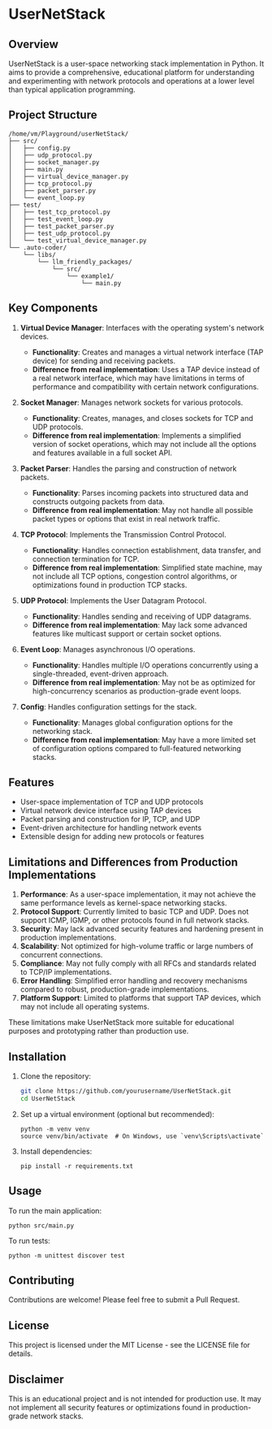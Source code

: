 # UserNetStack

## Overview

UserNetStack is a user-space networking stack implementation in Python. It aims to provide a comprehensive, educational platform for understanding and experimenting with network protocols and operations at a lower level than typical application programming.

## Project Structure

```
/home/vm/Playground/userNetStack/
├── src/
│   ├── config.py
│   ├── udp_protocol.py
│   ├── socket_manager.py
│   ├── main.py
│   ├── virtual_device_manager.py
│   ├── tcp_protocol.py
│   ├── packet_parser.py
│   └── event_loop.py
├── test/
│   ├── test_tcp_protocol.py
│   ├── test_event_loop.py
│   ├── test_packet_parser.py
│   ├── test_udp_protocol.py
│   └── test_virtual_device_manager.py
└── .auto-coder/
    └── libs/
        └── llm_friendly_packages/
            └── src/
                └── example1/
                    └── main.py
```

## Key Components

1. **Virtual Device Manager**: Interfaces with the operating system's network devices.
   - **Functionality**: Creates and manages a virtual network interface (TAP device) for sending and receiving packets.
   - **Difference from real implementation**: Uses a TAP device instead of a real network interface, which may have limitations in terms of performance and compatibility with certain network configurations.

2. **Socket Manager**: Manages network sockets for various protocols.
   - **Functionality**: Creates, manages, and closes sockets for TCP and UDP protocols.
   - **Difference from real implementation**: Implements a simplified version of socket operations, which may not include all the options and features available in a full socket API.

3. **Packet Parser**: Handles the parsing and construction of network packets.
   - **Functionality**: Parses incoming packets into structured data and constructs outgoing packets from data.
   - **Difference from real implementation**: May not handle all possible packet types or options that exist in real network traffic.

4. **TCP Protocol**: Implements the Transmission Control Protocol.
   - **Functionality**: Handles connection establishment, data transfer, and connection termination for TCP.
   - **Difference from real implementation**: Simplified state machine, may not include all TCP options, congestion control algorithms, or optimizations found in production TCP stacks.

5. **UDP Protocol**: Implements the User Datagram Protocol.
   - **Functionality**: Handles sending and receiving of UDP datagrams.
   - **Difference from real implementation**: May lack some advanced features like multicast support or certain socket options.

6. **Event Loop**: Manages asynchronous I/O operations.
   - **Functionality**: Handles multiple I/O operations concurrently using a single-threaded, event-driven approach.
   - **Difference from real implementation**: May not be as optimized for high-concurrency scenarios as production-grade event loops.

7. **Config**: Handles configuration settings for the stack.
   - **Functionality**: Manages global configuration options for the networking stack.
   - **Difference from real implementation**: May have a more limited set of configuration options compared to full-featured networking stacks.

## Features

- User-space implementation of TCP and UDP protocols
- Virtual network device interface using TAP devices
- Packet parsing and construction for IP, TCP, and UDP
- Event-driven architecture for handling network events
- Extensible design for adding new protocols or features

## Limitations and Differences from Production Implementations

1. **Performance**: As a user-space implementation, it may not achieve the same performance levels as kernel-space networking stacks.
2. **Protocol Support**: Currently limited to basic TCP and UDP. Does not support ICMP, IGMP, or other protocols found in full network stacks.
3. **Security**: May lack advanced security features and hardening present in production implementations.
4. **Scalability**: Not optimized for high-volume traffic or large numbers of concurrent connections.
5. **Compliance**: May not fully comply with all RFCs and standards related to TCP/IP implementations.
6. **Error Handling**: Simplified error handling and recovery mechanisms compared to robust, production-grade implementations.
7. **Platform Support**: Limited to platforms that support TAP devices, which may not include all operating systems.

These limitations make UserNetStack more suitable for educational purposes and prototyping rather than production use.

## Installation

1. Clone the repository:
   ```sh
   git clone https://github.com/yourusername/UserNetStack.git
   cd UserNetStack

2. Set up a virtual environment (optional but recommended):
   ```
   python -m venv venv
   source venv/bin/activate  # On Windows, use `venv\Scripts\activate`
   ```

3. Install dependencies:
   ```
   pip install -r requirements.txt
   ```

## Usage

To run the main application:

```
python src/main.py
```

To run tests:

```
python -m unittest discover test
```

## Contributing

Contributions are welcome! Please feel free to submit a Pull Request.

## License

This project is licensed under the MIT License - see the LICENSE file for details.

## Disclaimer

This is an educational project and is not intended for production use. It may not implement all security features or optimizations found in production-grade network stacks.